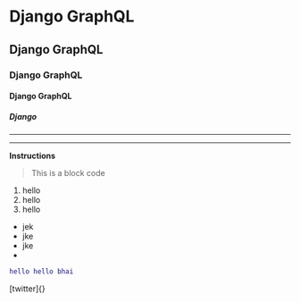 # Django GraphQL
## Django GraphQL
### Django GraphQL
#### Django GraphQL
##### Django
---

---


**Instructions**

> This is a block code

1. hello
2. hello
3. hello
	

- jek
- jke
- jke
- 
```lua
hello hello bhai
```
[twitter]{}